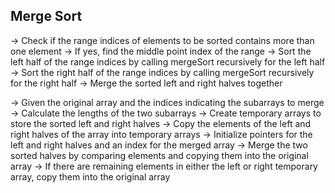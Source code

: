 ## Merge Sort

-> Check if the range indices of elements to be sorted contains more than one element
-> If yes, find the middle point index of the range
-> Sort the left half of the range indices by calling mergeSort recursively for the left half
-> Sort the right half of the range indices by calling mergeSort recursively for the right half
-> Merge the sorted left and right halves together

-> Given the original array and the indices indicating the subarrays to merge
-> Calculate the lengths of the two subarrays
-> Create temporary arrays to store the sorted left and right halves
-> Copy the elements of the left and right halves of the array into temporary arrays
-> Initialize pointers for the left and right halves and an index for the merged array
-> Merge the two sorted halves by comparing elements and copying them into the original array
-> If there are remaining elements in either the left or right temporary array, copy them into the original array

